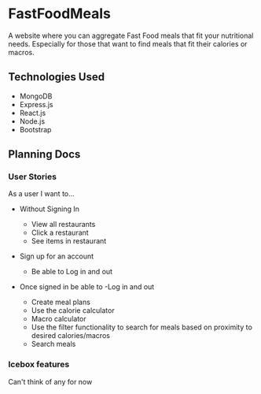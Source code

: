 # FastFoodMeals

A website where you can aggregate Fast Food meals that fit your nutritional needs. Especially for those that want to find meals that fit their calories or macros. 

## Technologies Used

- MongoDB
- Express.js
- React.js
- Node.js
- Bootstrap

## Planning Docs

### User Stories

As a user I want to...

- Without Signing In
  - View all restaurants
  - Click a restaurant
  - See items in restaurant

- Sign up for an account
  - Be able to Log in and out

- Once signed in be able to
  -Log in and out
  - Create meal plans
  - Use the calorie calculator
  - Macro calculator
  - Use the filter functionality to search for meals based on proximity to desired calories/macros
  - Search meals

### Icebox features
Can't think of any for now

    
  
